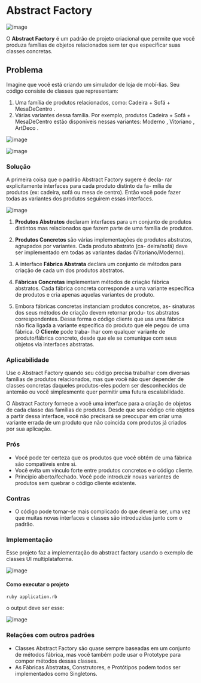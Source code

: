 # Abstract Factory 

![image](https://github.com/user-attachments/assets/1e0e73ee-f1c2-46d0-a155-4e534015d73d)



O <b>Abstract Factory</b> é um padrão de projeto criacional que permite que você produza famílias de objetos relacionados sem ter que especificar suas classes concretas.

## Problema 
Imagine que você está criando um simulador de loja de mobí-lias. Seu código consiste de classes que representam:

1. Uma família de produtos relacionados, como: Cadeira + Sofá + MesaDeCentro .
2. Várias variantes dessa família. Por exemplo, produtos Cadeira + Sofá + MesaDeCentro estão disponíveis nessas variantes:
Moderno , Vitoriano , ArtDeco .

![image](https://github.com/user-attachments/assets/8f8f8ff4-ffa1-4250-8805-942c81113e51)


![image](https://github.com/user-attachments/assets/c9e754d6-f656-428f-b19d-cc14f92298ee)


### Solução 
A primeira coisa que o padrão Abstract Factory sugere é decla-
rar explicitamente interfaces para cada produto distinto da fa-
mília de produtos (ex: cadeira, sofá ou mesa de centro). Então
você pode fazer todas as variantes dos produtos seguirem
essas interfaces.


![image](https://github.com/user-attachments/assets/02e5cc65-5c05-4a4d-9ce9-bff3d07a50e5)


1. <b>Produtos Abstratos</b> declaram interfaces para um conjunto de
produtos distintos mas relacionados que fazem parte de uma
família de produtos.<br/>


2. <b>Produtos Concretos</b> são várias implementações de produtos
abstratos, agrupados por variantes. Cada produto abstrato (ca-
deira/sofá) deve ser implementado em todas as variantes
dadas (Vitoriano/Moderno). <br/>

3. A interface <b>Fábrica Abstrata</b> declara um conjunto de métodos
para criação de cada um dos produtos abstratos.<br/>

4. <b>Fábricas Concretas</b> implementam métodos de criação fábrica
abstratos. Cada fábrica concreta corresponde a uma variante
específica de produtos e cria apenas aquelas variantes de produto.<br/>

5. Embora fábricas concretas instanciam produtos concretos, as-
sinaturas dos seus métodos de criação devem retornar produ-
tos abstratos correspondentes. Dessa forma o código cliente
que usa uma fábrica não fica ligada a variante específica do
produto que ele pegou de uma fábrica. O <b>Cliente</b> pode traba-
lhar com qualquer variante de produto/fábrica concreto, desde
que ele se comunique com seus objetos via interfaces
abstratas.<br/>

### Aplicabilidade

Use o Abstract Factory quando seu código precisa trabalhar com diversas famílias de produtos relacionados, mas que você não quer depender de classes concretas daqueles produtos-eles podem ser desconhecidos de antemão ou você simplesmente quer permitir uma futura escalabilidade.

 O Abstract Factory fornece a você uma interface para a criação de objetos de cada classe das famílias de produtos. Desde que seu código crie objetos a partir dessa interface, você não precisará se preocupar em criar uma variante errada de um produto que não coincida com produtos já criados por sua aplicação.

### Prós
- Você pode ter certeza que os produtos que você obtém de uma fábrica são compatíveis entre si.
- Você evita um vínculo forte entre produtos concretos e o código cliente.
- Princípio aberto/fechado. Você pode introduzir novas variantes de produtos sem quebrar o código cliente existente.

### Contras
- O código pode tornar-se mais complicado do que deveria ser, uma vez que muitas novas interfaces e classes são introduzidas junto com o padrão.

### Implementação 
Esse projeto faz a implementação do abstract factory usando o exemplo de classes UI multiplataforma.

![image](https://github.com/user-attachments/assets/6f0d745e-d317-4dd2-aa02-b02c2b1caa11)

#### Como executar o projeto 

```
ruby application.rb
```

o output deve ser esse: 

![image](https://github.com/user-attachments/assets/04f990df-d1c9-495e-9a83-9e49774fe1c6)



### Relações com outros padrões

- Classes Abstract Factory são quase sempre baseadas em um conjunto de métodos fábrica, mas você também pode usar o Prototype para compor métodos dessas classes.
- As Fábricas Abstratas, Construtores, e Protótipos podem todos ser implementados como Singletons.




